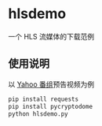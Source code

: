 # hlsdemo
一个 HLS 流媒体的下载范例

## 使用说明

以 [Yahoo 番组](https://tv.yahoo.co.jp/listings/realtime/)预告视频为例

```python
pip install requests
pip install pycryptodome
python hlsdemo.py
```